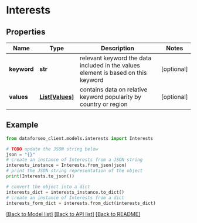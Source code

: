 # Interests


## Properties

Name | Type | Description | Notes
------------ | ------------- | ------------- | -------------
**keyword** | **str** | relevant keyword the data included in the values element is based on this keyword | [optional] 
**values** | [**List[Values]**](Values.md) | contains data on relative keyword popularity by country or region | [optional] 

## Example

```python
from dataforseo_client.models.interests import Interests

# TODO update the JSON string below
json = "{}"
# create an instance of Interests from a JSON string
interests_instance = Interests.from_json(json)
# print the JSON string representation of the object
print(Interests.to_json())

# convert the object into a dict
interests_dict = interests_instance.to_dict()
# create an instance of Interests from a dict
interests_form_dict = interests.from_dict(interests_dict)
```
[[Back to Model list]](../README.md#documentation-for-models) [[Back to API list]](../README.md#documentation-for-api-endpoints) [[Back to README]](../README.md)


